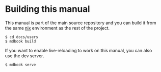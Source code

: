 # Building this manual

This manual is part of the main source repository and you can build it
from the same [nix](./nix.md) environment as the rest of the project.


```console
$ cd docs/users
$ mdbook build
```


If you want to enable live-reloading to work on this manual, you can
also use the dev server.

```console
$ mdbook serve
```
